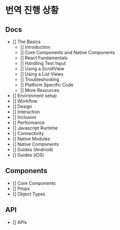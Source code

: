 # 번역 진행 상황

## Docs

- [] The Basics
  - [] Introduction
  - [] Core Components and Native Components
  - [] React Fundamentals
  - [] Handling Text Input
  - [] Using a ScrollView
  - [] Using a List Views
  - [] Troubleshooting
  - [] Platform Specific Code
  - [] More Resources
- [] Environment setup
- [] Workflow
- [] Design
- [] Interaction
- [] Inclusion
- [] Performance
- [] Javascript Runtime
- [] Connectivity
- [] Native Modules
- [] Native Components
- [] Guides (Android)
- [] Guides (iOS)


## Components
- [] Core Components
- [] Props
- [] Object Types

## API
- [] APIs
